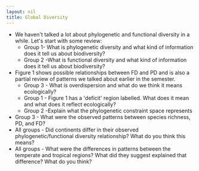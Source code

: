 ```yaml
---
layout: nil
title: Global Diversity
---
```


* We haven't talked a lot about phylogenetic and functional diversity in a while. Let's start with some review:
   * Group 1- What is phylogenetic diversity and what kind of information does it tell us about biodiversity?
   * Group 2 -What is functional diversity and what kind of information does it tell us about biodiversity? 
* Figure 1 shows possible relationships between FD and PD and is also a partial review of patterns we talked about earlier in the semester. 
   * Group 3 - What is overdispersion and what do we think it means ecologically?  
   * Group 1 - Figure 1 has a 'deficit' region labelled. What does it mean and what does it reflect ecologically?
   * Group 2 -Explain what the phylogenetic constraint space represents 
* Group 3 - What were the observed patterns between species richness, PD, and FD?
* All groups - Did continents differ in their observed phylogenetic/functional diversity relationship? What do you think this means?
* All groups - What were the differences in patterns between the temperate and tropical regions? What did they suggest explained that difference? What do you think?


     
